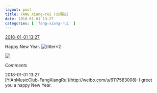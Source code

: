 ```yaml
---
layout: post
title: FANG Xiang-rui (方翔锐)
date: 2018-01-01 13:27
categories: [ 'fang-xiang-rui' ]
---
```


<div class="weibo-info">
  <a href="https://weibo.com/6117583008/FCl0pwzuC">2018-01-01 13:27</a>
</div>

Happy New Year. ![titter](http://img.t.sinajs.cn/t4/appstyle/expression/ext/normal/19/heia_org.gif)×2

<!-- more -->

<a href="https://wx4.sinaimg.cn/mw690/006G0KNGgy1fn11j7xj0wj30qo0zktdp.jpg">
  <img class="weibo-pic-preview" src="//wx4.sinaimg.cn/orj360/006G0KNGgy1fn11j7xj0wj30qo0zktdp.jpg" />
</a>

*Comments*

<div class="weibo-info">2018-01-01 13:27</div>
[YiAnMusicClub-FangXiangRui](http://weibo.com/u/6117583008): I greet you a happy New Year.

